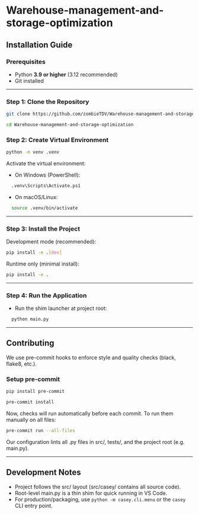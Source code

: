 # Warehouse-management-and-storage-optimization

## Installation Guide

### Prerequisites
- Python **3.9 or higher** (3.12 recommended)
- Git installed

---

### Step 1: Clone the Repository
```bash
git clone https://github.com/zombieTDV/Warehouse-management-and-storage-optimization.git
```
```bash
cd Warehouse-management-and-storage-optimization
```

### Step 2: Create Virtual Environment
```bash
python -m venv .venv
```

Activate the virtual environment:

- On Windows (PowerShell):
```bash
  .venv\Scripts\Activate.ps1
```
- On macOS/Linux:
```bash
  source .venv/bin/activate
```
---

### Step 3: Install the Project

Development mode (recommended):
```bash
pip install -e .[dev]
```
Runtime only (minimal install):
```bash
pip install -e .
```
---

### Step 4: Run the Application
- Run the shim launcher at project root:
```bash
  python main.py
```
---

## Contributing

We use pre-commit hooks to enforce style and quality checks (black, flake8, etc.).

### Setup pre-commit
```bash
pip install pre-commit
```
```bash
pre-commit install
```

Now, checks will run automatically before each commit.
To run them manually on all files:
```bash
pre-commit run --all-files
```
Our configuration lints all .py files in src/, tests/, and the project root (e.g. main.py).

---

## Development Notes
- Project follows the src/ layout (src/casey/ contains all source code).
- Root-level main.py is a thin shim for quick running in VS Code.
- For production/packaging, use `python -m casey.cli.menu` or the `casey` CLI entry point.

